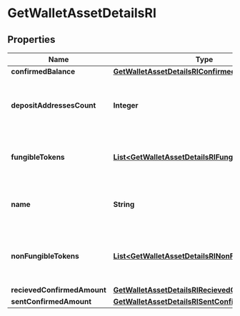

# GetWalletAssetDetailsRI


## Properties

Name | Type | Description | Notes
------------ | ------------- | ------------- | -------------
**confirmedBalance** | [**GetWalletAssetDetailsRIConfirmedBalance**](GetWalletAssetDetailsRIConfirmedBalance.md) |  | 
**depositAddressesCount** | **Integer** | Specifies the count of deposit addresses in the Wallet. | 
**fungibleTokens** | [**List&lt;GetWalletAssetDetailsRIFungibleTokens&gt;**](GetWalletAssetDetailsRIFungibleTokens.md) | Represents fungible tokens&#39;es detailed information | 
**name** | **String** | Defines the name of the Wallet given to it by the user. | 
**nonFungibleTokens** | [**List&lt;GetWalletAssetDetailsRINonFungibleTokens&gt;**](GetWalletAssetDetailsRINonFungibleTokens.md) | Represents non-fungible tokens&#39;es detailed information. | 
**recievedConfirmedAmount** | [**GetWalletAssetDetailsRIRecievedConfirmedAmount**](GetWalletAssetDetailsRIRecievedConfirmedAmount.md) |  | 
**sentConfirmedAmount** | [**GetWalletAssetDetailsRISentConfirmedAmount**](GetWalletAssetDetailsRISentConfirmedAmount.md) |  | 



